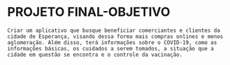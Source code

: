 # PROJETO FINAL-OBJETIVO
    Criar um aplicativo que busque beneficiar comerciantes e clientes da cidade de Esperança, visando dessa forma mais compras onlines e menos aglomeração. Além disso, terá informações sobre o COVID-19, como as informações básicas, os cuidados a serem tomados, a situação que a cidade em questão se encontra e o controle da vacinação.